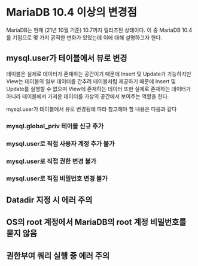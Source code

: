 # MariaDB 10.4 이상의 변경점

MariaDB는 현재 (21년 10월 기준) 10.7까지 릴리즈된 상태이다. 이 중 MariaDB 10.4를 기점으로 몇 가지 굵직한 변화가 있었는데 이에 대해 설명하고자 한다.



## mysql.user가 테이블에서 뷰로 변경

테이블은 실제로 데이터가 존재하는 공간이기 때문에 Insert 및 Update가 가능하지만 View는 테이블의 일부 데이터를 간추려 테이블처럼 제공하기 때문에 Insert 및 Update를 실행할 수 없으며 View에 존재하는 데이터 또한 실제로 존재하는 데이터가 아니라 테이블에서 가져온 데이터를 가상의 공간에서 보여주는 역할을 한다.

mysql.user가 테이블에서 뷰로 변경됨에 따라 참고해야 할 내용은 다음과 같다

### mysql.global_priv 테이블 신규 추가

### mysql.user로 직접 사용자 계정 추가 불가

### mysql.user로 직접 권한 변경 불가

### mysql.user로 직접 비밀번호 변경 불가

### 

## Datadir 지정 시 에러 주의

## OS의 root 계정에서 MariaDB의 root 계정 비밀번호를 묻지 않음

## 권한부여 쿼리 실행 중 에러 주의



